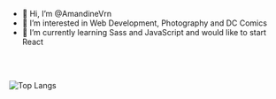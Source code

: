 - 👋 Hi, I’m @AmandineVrn
- 👀 I’m interested in Web Development, Photography and DC Comics
- 🌱 I’m currently learning Sass and JavaScript and would like to start React


<!---
MandinaVrn/MandinaVrn is a ✨ special ✨ repository because its `README.md` (this file) appears on your GitHub profile.
You can click the Preview link to take a look at your changes.
--->

<br>
<br>

![Top Langs](https://github-readme-stats.vercel.app/api/top-langs/?username=AmandineVrn&layout=compact)
